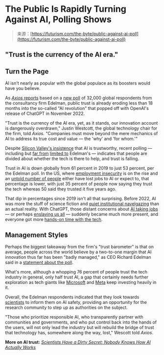 <!--yml
category: 未分类
date: 2024-05-27 14:43:34
-->

# The Public Is Rapidly Turning Against AI, Polling Shows

> 来源：[https://futurism.com/the-byte/public-against-ai-poll](https://futurism.com/the-byte/public-against-ai-poll)

## "Trust is the currency of the AI era."

## Turn the Page

AI isn't nearly as popular with the global populace as its boosters would have you believe.

As [*Axios* reports](https://www.axios.com/2024/03/05/ai-trust-problem-edelman) based on a [new poll](https://www.edelman.com/sites/g/files/aatuss191/files/2024-02/2024%20Edelman%20Trust%20Barometer%20Global%20Report_FINAL.pdf) of 32,000 global respondents from the consultancy firm Edelman, public trust is already eroding less than 18 months into the so-called "AI revolution" that popped off with OpenAI's release of ChatGPT in November 2022.

"Trust is the currency of the AI era, yet, as it stands, our innovation account is dangerously overdrawn," Justin Westcott, the global technology chair for the firm, told *Axios.* "Companies must move beyond the mere mechanics of AI to address its true cost and value — the 'why' and 'for whom.'"

Despite [Silicon Valley's insistence](https://www.fastcompany.com/90985788/openai-ai-safety-debate-silicon-valley-andreessen-general-catalyst) that AI is trustworthy, recent polling —  including but [far from](https://www.mitre.org/news-insights/news-release/public-trust-ai-technology-declines-amid-release-consumer-ai-tools) [limited to](https://kpmg.com/xx/en/home/insights/2023/09/trust-in-artificial-intelligence.html) Edelman's — indicates that people are divided about whether the tech is there to help, and trust is falling.

Trust in AI is down globally from 61 percent in 2019 to just 53 percent, per the Edelman poll. In the US, where [employment insecurity](https://www.vox.com/money/23691406/layoffs-history-job-insecurity-corporate-downsizing-q-a) is on the rise and an [untold number of people](https://www.cnbc.com/2023/12/16/ai-job-losses-are-rising-but-the-numbers-dont-tell-the-full-story.html) either have lost jobs to AI or expect to, that percentage is lower, with just 35 percent of people now saying they trust the tech whereas 50 said they trusted it five years ago.

That dip in percentages since 2019 isn't all that surprising. Before 2022, AI was more the stuff of science fiction and [quiet institutional navelgazing](https://www.brookings.edu/articles/how-artificial-intelligence-is-transforming-the-world/) than an actual reality. With ChatGPT, those distant concerns about [AI taking jobs](https://futurism.com/the-byte/sam-altman-warns-ai-destroy-jobs) — or perhaps [enslaving us all](https://futurism.com/microsoft-copilot-supremacyagi-response) — suddenly became much more present, and everyone got more [hands-on time with the tech](https://www.pewresearch.org/science/2023/02/15/public-awareness-of-artificial-intelligence-in-everyday-activities/).

## Management Styles

Perhaps the biggest takeaway from the firm's "trust barometer" is that on average, people across the world believe by a two-to-one margin that AI innovation thus far has been "badly managed," as CEO Richard Edelman said in a [statement about the poll](https://www.edelman.com/insights/technology-industry-watch-out-innovation-risk).

What's more, although a whopping 76 percent of people trust the tech industry in general, only half trust AI, a gap that certainly needs further exploration as tech giants like [Microsoft](https://www.ft.com/content/458b162d-c97a-4464-8afc-72d65afb28ed) and [Meta](https://futurism.com/the-byte/zuckerberg-bored-metaverse-ai-chips) keep investing heavily in it.

Overall, the Edelman respondents indicated that they look towards [scientists](https://futurism.com/scientists-ai-threatens-science) to inform them on AI safety, providing an opportunity for the research community to step up as authorities on the subject.

"Those who prioritize responsible AI, who transparently partner with communities and governments, and who put control back into the hands of the users, will not only lead the industry but will rebuild the bridge of trust that technology has, somewhere along the way, lost," Wescott told *Axios*.

**More on AI trust:** [*Scientists Have a Dirty Secret: Nobody Knows How AI Actually Works*](https://futurism.com/the-byte/nobody-knows-how-ai-works)